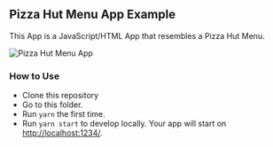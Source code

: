 ## Pizza Hut Menu App Example

This App is a JavaScript/HTML App that resembles a Pizza Hut Menu.

![Pizza Hut Menu App](/assets/img/pizza-hut-menu-app.png)

### How to Use

- Clone this repository
- Go to this folder.
- Run `yarn` the first time.
- Run `yarn start` to develop locally. Your app will start on
  [http://localhost:1234/](http://localhost:1234/).
